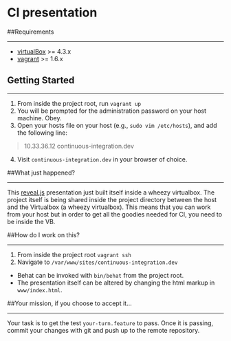 # CI presentation

##Requirements

------------
* [virtualBox](https://www.virtualbox.org/wiki/Downloads) >= 4.3.x
* [vagrant](http://downloads.vagrantup.com/) >= 1.6.x

## Getting Started

------------------

1. From inside the project root, run `vagrant up` 
2. You will be prompted for the administration password on your host machine. Obey.
3. Open your hosts file on your host (e.g., `sudo vim /etc/hosts`), and add the following line:
> 10.33.36.12 continuous-integration.dev

4. Visit `continuous-integration.dev` in your browser of choice.

##What just happened?

------------------

This [reveal.js](https://github.com/hakimel/reveal.js/) presentation just built itself inside a wheezy virtualbox. The project itself is being shared inside the project directory between the host and the Virtualbox (a wheezy virtualbox). This means that you can work from your host but in order to get all the goodies needed for CI, you need to be inside the VB.

##How do I work on this?

------------------

1. From inside the project root `vagrant ssh`
2. Navigate to `/var/www/sites/continuous-integration.dev`

* Behat can be invoked with `bin/behat` from the project root.
* The presentation itself can be altered by changing the html markup in `www/index.html`.

##Your mission, if you choose to accept it...

------------------

Your task is to get the test `your-turn.feature` to pass. Once it is passing, commit your changes with git and push up to the remote repository.
